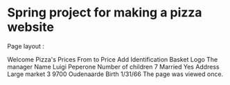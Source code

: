 # Spring project for making a pizza website

Page layout :

Welcome Pizza's Prices From to Price Add Identification Basket
Logo
The manager
Name
Luigi Peperone
Number of children
7
Married
Yes
Address
Large market 3 9700 Oudenaarde
Birth
1/31/66
The page was viewed once.
